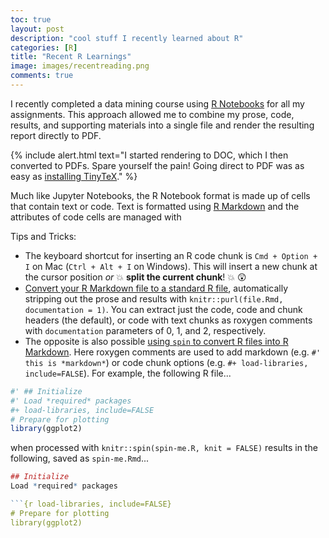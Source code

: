 ```yaml
---
toc: true
layout: post
description: "cool stuff I recently learned about R"
categories: [R]
title: "Recent R Learnings"
image: images/recentreading.png
comments: true
---
```


I recently completed a data mining course using [R Notebooks](https://bookdown.org/yihui/rmarkdown/notebook.html) for all my assignments. This approach allowed me to combine my prose, code, results, and supporting materials into a single file and render the resulting report directly to PDF.

{% include alert.html text="I started rendering to DOC, which I then converted to PDFs. Spare yourself the pain! Going direct to PDF was as easy as [installing TinyTeX](https://bookdown.org/yihui/rmarkdown-cookbook/install-latex.html)." %}

Much like Jupyter Notebooks, the R Notebook format is made up of cells that contain text or code. Text is formatted using [R Markdown](https://rmarkdown.rstudio.com) and the attributes of code cells are managed with

Tips and Tricks:
* The keyboard shortcut for inserting an R code chunk is `Cmd + Option + I` on Mac (`Ctrl + Alt + I` on Windows). This will insert a new chunk at the cursor position _or_ :boom: **split the current chunk**! :boom: :astonished:
* [Convert your R Markdown file to a standard R file](https://bookdown.org/yihui/rmarkdown-cookbook/purl.html), automatically stripping out the prose and results with `knitr::purl(file.Rmd, documentation = 1)`. You can extract just the code, code and chunk headers (the default), or code with text chunks as roxygen comments with `documentation` parameters of 0, 1, and 2, respectively.
* The opposite is also possible [using `spin` to convert R files into R Markdown](https://deanattali.com/2015/03/24/knitrs-best-hidden-gem-spin/). Here roxygen comments are used to add markdown (e.g. `#' this is *markdown*`) or code chunk options (e.g. `#+ load-libraries, include=FALSE`). For example, the following R file...

``` r
#' ## Initialize
#' Load *required* packages
#+ load-libraries, include=FALSE
# Prepare for plotting
library(ggplot2)
```

when processed with `knitr::spin(spin-me.R, knit = FALSE)` results in the following, saved as `spin-me.Rmd`...

``` r
## Initialize
Load *required* packages

```{r load-libraries, include=FALSE}
# Prepare for plotting
library(ggplot2)
```
